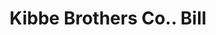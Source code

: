 ---
doi: 10.7916/D8PC4DMK
date_other: '1880'
date_other_textual: 1880-1889
form: printed ephemera
genre:
- Invoices
name:
- Kibbe Brothers Co.
object_in_context_url: https://biggert.cul.columbia.edu/items/view/ave_biggert_01858
subject_hierarchical_geographic:
- Springfield, Massachusetts, United States
subject_name:
- Kibbe Brothers Co.
title: Kibbe Brothers Co.. Bill
sort_title: Kibbe Brothers Co.. Bill
call_number: ave_biggert_01858
coordinates:
- 42.112411,-72.547455
pid: ave_biggert_01858
identifiers: ave_biggert_01858
permalink: /biggert/ave_biggert_01858/
layout: iiif-image-page
---